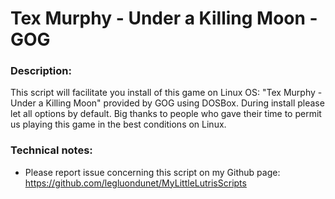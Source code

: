 # Tex Murphy - Under a Killing Moon - GOG

### Description:
This script will facilitate you install of this game on Linux OS:
"Tex Murphy - Under a Killing Moon" provided by GOG using DOSBox.
During install please let all options by default.
Big thanks to people who gave their time to permit us playing this game in the best conditions on Linux.

### Technical notes:
- Please report issue concerning this script on my Github page:
https://github.com/legluondunet/MyLittleLutrisScripts
